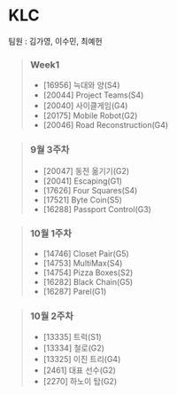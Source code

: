 KLC
===========
팀원 : 김가영, 이수민, 최예헌
    
    
> ### Week1
>
>    + [16956] 늑대와 양(S4)  
>    + [20044] Project Teams(S4)
>    + [20040] 사이클게임(G4)
>    + [20175] Mobile Robot(G2)
>    + [20046] Road Reconstruction(G4)

> ### 9월 3주차
> 
>    + [20047] 동전 옮기기(G2)  
>    + [20041] Escaping(G1)
>    + [17626] Four Squares(S4)
>    + [17521] Byte Coin(S5)
>    + [16288] Passport Control(G3)

> ### 10월 1주차
> 
>    + [14746] Closet Pair(G5)  
>    + [14753] MultiMax(S4)
>    + [14754] Pizza Boxes(S2)
>    + [16282] Black Chain(G5)
>    + [16287] Parel(G1)

> ### 10월 2주차
> 
>    + [13335] 트럭(S1)  
>    + [13334] 철로(G2)
>    + [13325] 이진 트리(G4)
>    + [2461] 대표 선수(G2)
>    + [2270] 하노이 탑(G2)


